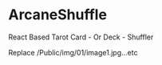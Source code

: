 # ArcaneShuffle
React Based Tarot Card - Or Deck - Shuffler

Replace /Public/img/01/image1.jpg...etc
